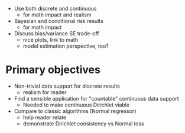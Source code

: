 - Use both discrete and continuous
  - for math impact and realism
- Bayesian and conditional risk results
  - for math impact
- Discuss bias/variance SE trade-off
  - nice plots, link to math
  - model estimation perspective, too?

# Primary objectives
- Non-trivial data support for discrete results
  - realism for reader
- Find a sensible application for "countable" continuous data support
  - Needed to make continuous Dirichlet viable
- Compare to classic algorithms (Normal regressor)
  - help reader relate
  - demonstrate Dirichlet consistency vs Normal loss
